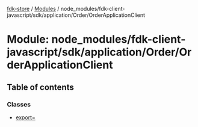 [fdk-store](../README.md) / [Modules](../modules.md) / node\_modules/fdk-client-javascript/sdk/application/Order/OrderApplicationClient

# Module: node\_modules/fdk-client-javascript/sdk/application/Order/OrderApplicationClient

## Table of contents

### Classes

- [export&#x3D;](../classes/node_modules_fdk_client_javascript_sdk_application_Order_OrderApplicationClient.export_.md)
